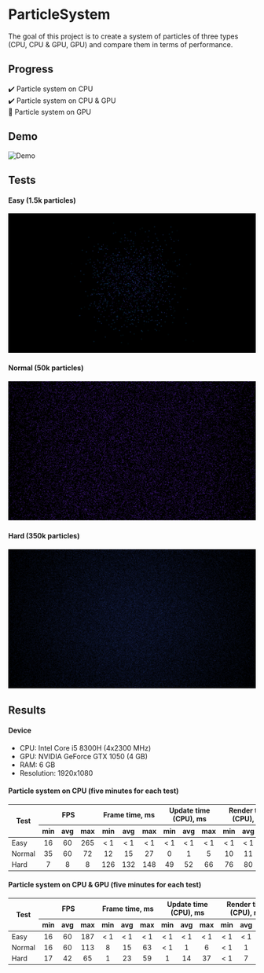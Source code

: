 # ParticleSystem
The goal of this project is to create a system of particles of three types (CPU, CPU & GPU, GPU) and compare them in terms of performance.
## Progress
:heavy_check_mark: Particle system on CPU\
:heavy_check_mark: Particle system on CPU & GPU\
:construction: Particle system on GPU
## Demo
![Demo](https://github.com/Trequend/ParticleSystem/blob/media/Demo.gif)
## Tests
#### Easy (1.5k particles)
![Easy](https://github.com/Trequend/ParticleSystem/blob/media/Easy.png)
#### Normal (50k particles)
![Normal](https://github.com/Trequend/ParticleSystem/blob/media/Normal.png)
#### Hard (350k particles)
![Hard](https://github.com/Trequend/ParticleSystem/blob/media/Hard.png)
## Results
#### Device
- CPU: Intel Core i5 8300H (4x2300 MHz)
- GPU: NVIDIA GeForce GTX 1050 (4 GB)
- RAM: 6 GB
- Resolution: 1920x1080
#### Particle system on CPU (five minutes for each test)

<table>
  <thead>
    <tr>
      <th rowspan="2">Test</th>
      <th colspan="3">FPS</th>
      <th colspan="3">Frame time, ms</th>
      <th colspan="3">Update time (CPU), ms</th>
      <th colspan="3">Render time (CPU), ms</th>
      <th colspan="3">Render time (GPU), ms</th>
    </tr>
    <tr>
      <th>min</th>
      <th>avg</th>
      <th>max</th>
      <th>min</th>
      <th>avg</th>
      <th>max</th>
      <th>min</th>
      <th>avg</th>
      <th>max</th>
      <th>min</th>
      <th>avg</th>
      <th>max</th>
      <th>min</th>
      <th>avg</th>
      <th>max</th>
    </tr>
  </thead>
  <tbody
    <tr>
      <td>Easy</td>
      <td align="center">16</td>
      <td align="center">60</td>
      <td align="center">265</td>
      <td align="center">&lt 1</td>
      <td align="center">&lt 1</td>
      <td align="center">&lt 1</td>
      <td align="center">&lt 1</td>
      <td align="center">&lt 1</td>
      <td align="center">&lt 1</td>
      <td align="center">&lt 1</td>
      <td align="center">&lt 1</td>
      <td align="center">&lt 1</td>
      <td align="center">&lt 1</td>
      <td align="center">&lt 1</td>
      <td align="center">&lt 1</td>
    </tr>
    <tr>
      <td>Normal</td>
      <td align="center">35</td>
      <td align="center">60</td>
      <td align="center">72</td>
      <td align="center">12</td>
      <td align="center">15</td>
      <td align="center">27</td>
      <td align="center">0</td>
      <td align="center">1</td>
      <td align="center">5</td>
      <td align="center">10</td>
      <td align="center">11</td>
      <td align="center">15</td>
      <td align="center">0</td>
      <td align="center">3</td>
      <td align="center">10</td>
    </tr>
    <tr>
      <td>Hard</td>
      <td align="center">7</td>
      <td align="center">8</td>
      <td align="center">8</td>
      <td align="center">126</td>
      <td align="center">132</td>
      <td align="center">148</td>
      <td align="center">49</td>
      <td align="center">52</td>
      <td align="center">66</td>
      <td align="center">76</td>
      <td align="center">80</td>
      <td align="center">93</td>
      <td align="center">&lt 1</td>
      <td align="center">&lt 1</td>
      <td align="center">1</td>
    </tr>
  </tbody>
</table>

#### Particle system on CPU & GPU (five minutes for each test)

<table>
  <thead>
    <tr>
      <th rowspan="2">Test</th>
      <th colspan="3">FPS</th>
      <th colspan="3">Frame time, ms</th>
      <th colspan="3">Update time (CPU), ms</th>
      <th colspan="3">Render time (CPU), ms</th>
      <th colspan="3">Render time (GPU), ms</th>
    </tr>
    <tr>
      <th>min</th>
      <th>avg</th>
      <th>max</th>
      <th>min</th>
      <th>avg</th>
      <th>max</th>
      <th>min</th>
      <th>avg</th>
      <th>max</th>
      <th>min</th>
      <th>avg</th>
      <th>max</th>
      <th>min</th>
      <th>avg</th>
      <th>max</th>
    </tr>
  </thead>
  <tbody
    <tr>
      <td>Easy</td>
      <td align="center">16</td>
      <td align="center">60</td>
      <td align="center">187</td>
      <td align="center">&lt 1</td>
      <td align="center">&lt 1</td>
      <td align="center">&lt 1</td>
      <td align="center">&lt 1</td>
      <td align="center">&lt 1</td>
      <td align="center">&lt 1</td>
      <td align="center">&lt 1</td>
      <td align="center">&lt 1</td>
      <td align="center">&lt 1</td>
      <td align="center">&lt 1</td>
      <td align="center">&lt 1</td>
      <td align="center">&lt 1</td>
    </tr>
    <tr>
      <td>Normal</td>
      <td align="center">16</td>
      <td align="center">60</td>
      <td align="center">113</td>
      <td align="center">8</td>
      <td align="center">15</td>
      <td align="center">63</td>
      <td align="center">&lt 1</td>
      <td align="center">1</td>
      <td align="center">6</td>
      <td align="center">&lt 1</td>
      <td align="center">1</td>
      <td align="center">3</td>
      <td align="center">1</td>
      <td align="center">13</td>
      <td align="center">61</td>
    </tr>
    <tr>
      <td>Hard</td>
      <td align="center">17</td>
      <td align="center">42</td>
      <td align="center">65</td>
      <td align="center">1</td>
      <td align="center">23</td>
      <td align="center">59</td>
      <td align="center">1</td>
      <td align="center">14</td>
      <td align="center">37</td>
      <td align="center">&lt 1</td>
      <td align="center">7</td>
      <td align="center">14</td>
      <td align="center">&lt 1</td>
      <td align="center">2</td>
      <td align="center">28</td>
    </tr>
  </tbody>
</table>